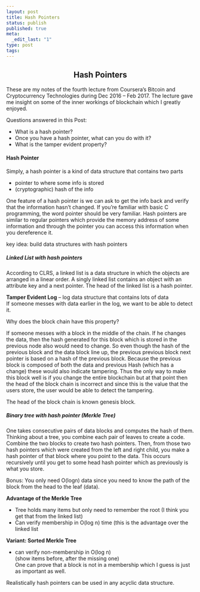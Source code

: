 ```yaml
---
layout: post
title: Hash Pointers
status: publish
published: true
meta:
  _edit_last: "1"
type: post
tags:
---
```

<h2 style="text-align: center;"><strong>Hash Pointers</strong></h2>
<p>These are my notes of the fourth lecture from Coursera&#8217;s Bitcoin and Cryptocurrency Technologies during Dec 2016 &#8211; Feb 2017. The lecture gave me insight on some of the inner workings of blockchain which I greatly enjoyed.</p>
<p>Questions answered in this Post:</p>
<ul>
<li style="text-align: left;">What is a hash pointer?</li>
<li style="text-align: left;">Once you have a hash pointer, what can you do with it?</li>
<li style="text-align: left;">What is the tamper evident property?</li>
</ul>
<h4>Hash Pointer</h4>
<p>Simply, a hash pointer is a kind of data structure that contains two parts</p>
<ul>
<li>pointer to where some info is stored</li>
<li>(cryptographic) hash of the info</li>
</ul>
<p>One feature of a hash pointer is we can ask to get the info back and verify that the information hasn&#8217;t changed. If you&#8217;re familiar with basic C programming, the word pointer should be very familiar. Hash pointers are similar to regular pointers which provide the memory address of some information and through the pointer you can access this information when you dereference it.</p>
<p>key idea: build data structures with hash pointers</p>
<h5>Linked List with hash pointers</h5>
<p>According to CLRS, a linked list is a data structure in which the objects are arranged in a linear order. A singly linked list contains an object with an attribute key and a next pointer. The head of the linked list is a hash pointer.</p>
<p><strong>Tamper Evident Log</strong> &#8211; log data structure that contains lots of data<br />
If someone messes with data earlier in the log, we want to be able to detect it.</p>
<p>Why does the block chain have this property?</p>
<p>If someone messes with a block in the middle of the chain. If he changes the data, then the hash generated for this block which is stored in the previous node also would need to change. So even though the hash of the previous block and the data block line up, the previous previous block next pointer is based on a hash of the previous block. Because the previous block is composed of both the data and previous Hash (which has a change) these would also indicate tampering. Thus the only way to make this block well is if you change the entire blockchain but at that point then the head of the block chain is incorrect and since this is the value that the users store, the user would be able to detect the tampering.</p>
<p>The head of the block chain is known genesis block.</p>
<h5>Binary tree with hash pointer (Merkle Tree)</h5>
<p>One takes consecutive pairs of data blocks and computes the hash of them. Thinking about a tree, you combine each pair of leaves to create a code. Combine the two blocks to create two hash pointers. Then, from those two hash pointers which were created from the left and right child, you make a hash pointer of that block where you point to the data. This occurs recursively until you get to some head hash pointer which as previously is what you store.</p>
<p>Bonus: You only need O(logn) data since you need to know the path of the block from the head to the leaf (data).</p>
<p><strong>Advantage of the Merkle Tree</strong></p>
<ul>
<li>Tree holds many items but only need to remember the root (I think you get that from the linked list)</li>
<li>Can verify membership in O(log n) time (this is the advantage over the linked list</li>
</ul>
<p><strong>Variant: Sorted Merkle Tree</strong></p>
<ul>
<li>can verify non-membership in O(log n)<br />
(show items before, after the missing one)<br />
One can prove that a block is not in a membership which I guess is just as important as well.</li>
</ul>
<p>Realistically hash pointers can be used in any acyclic data structure.</p>